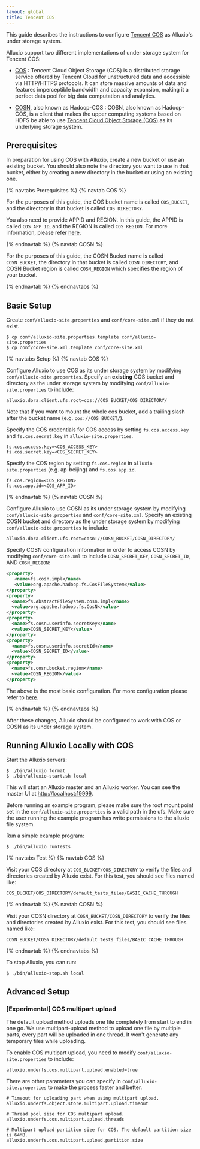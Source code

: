 ```yaml
---
layout: global
title: Tencent COS
---
```


This guide describes the instructions to configure [Tencent COS](https://cloud.tencent.com/product/cos) as Alluxio's
under storage system. 

Alluxio support two different implementations of under storage system for Tencent COS:

* [COS](https://cloud.tencent.com/product/cos)
: Tencent Cloud Object Storage (COS) is a distributed storage service offered by Tencent Cloud for unstructured data and accessible via HTTP/HTTPS protocols. It can store massive amounts of data and features imperceptible bandwidth and capacity expansion, making it a perfect data pool for big data computation and analytics.

* [COSN](https://hadoop.apache.org/docs/stable/hadoop-cos/cloud-storage/index.html), also known as Hadoop-COS
: COSN, also known as Hadoop-COS, is a client that makes the upper computing systems based on HDFS be able to use [Tencent Cloud Object Storage (COS)](https://cloud.tencent.com/product/cos) as its underlying storage system. 

## Prerequisites

In preparation for using COS with Alluxio, create a new bucket or use an existing bucket.
You should also note the directory you want to use in that bucket, either by creating a new directory in the bucket or using an existing one.

{% navtabs Prerequisites %}
{% navtab COS %}

For the purposes of this guide, the COS bucket name is called
`COS_BUCKET`, and the directory in that bucket is called `COS_DIRECTORY`.

You also need to provide APPID and REGION. In this guide, the APPID is called `COS_APP_ID`, and the REGION is called `COS_REGION`. For more information, please refer [here](https://cloud.tencent.com/document/product/436/7751).

{% endnavtab %}
{% navtab COSN %}

For the purposes of this guide, the COSN Bucket name is called `COSN_BUCKET`, the directory in that bucket is called `COSN_DIRECTORY`, and COSN Bucket region is called `COSN_REGION` which specifies the region of your bucket.

{% endnavtab %}
{% endnavtabs %}

## Basic Setup

Create `conf/alluxio-site.properties` and `conf/core-site.xml` if they do not exist.

```shell
$ cp conf/alluxio-site.properties.template conf/alluxio-site.properties
$ cp conf/core-site.xml.template conf/core-site.xml
```

{% navtabs Setup %}
{% navtab COS %}

Configure Alluxio to use COS as its under storage system by modifying `conf/alluxio-site.properties`.
Specify an **existing** COS bucket and directory as the under storage system by modifying
`conf/alluxio-site.properties` to include:

```properties
alluxio.dora.client.ufs.root=cos://COS_BUCKET/COS_DIRECTORY/
```

Note that if you want to mount the whole cos bucket, add a trailing slash after the bucket name
(e.g. `cos://COS_BUCKET/`).

Specify the COS credentials for COS access by setting `fs.cos.access.key` and `fs.cos.secret.key` in
`alluxio-site.properties`.

```properties
fs.cos.access.key=<COS_ACCESS_KEY>
fs.cos.secret.key=<COS_SECRET_KEY>
```

Specify the COS region by setting `fs.cos.region` in `alluxio-site.properties` (e.g. ap-beijing) and `fs.cos.app.id`.

```properties
fs.cos.region=<COS_REGION>
fs.cos.app.id=<COS_APP_ID>
```

{% endnavtab %}
{% navtab COSN %}

Configure Alluxio to use COSN as its under storage system by modifying `conf/alluxio-site.properties` and `conf/core-site.xml`.
Specify an existing COSN bucket and directory as the under storage system by modifying
`conf/alluxio-site.properties` to include:

```properties
alluxio.dora.client.ufs.root=cosn://COSN_BUCKET/COSN_DIRECTORY/
```

Specify COSN configuration information in order to access COSN by modifying `conf/core-site.xml` to include `COSN_SECRET_KEY`, `COSN_SECRET_ID`, AND `COSN_REGION`:

```xml
<property>
   <name>fs.cosn.impl</name>
   <value>org.apache.hadoop.fs.CosFileSystem</value>
</property>
<property>
  <name>fs.AbstractFileSystem.cosn.impl</name>
  <value>org.apache.hadoop.fs.CosN</value>
</property>
<property>
  <name>fs.cosn.userinfo.secretKey</name>
  <value>COSN_SECRET_KEY</value>
</property>
<property>
  <name>fs.cosn.userinfo.secretId</name>
  <value>COSN_SECRET_ID</value>
</property>
<property>
  <name>fs.cosn.bucket.region</name>
  <value>COSN_REGION</value>
</property>
```

The above is the most basic configuration. For more configuration please refer to [here](https://hadoop.apache.org/docs/r3.3.1/hadoop-cos/cloud-storage/index.html).

{% endnavtab %}
{% endnavtabs %}

After these changes, Alluxio should be configured to work with COS or COSN as its under storage system.

## Running Alluxio Locally with COS

Start the Alluxio servers:

```shell
$ ./bin/alluxio format
$ ./bin/alluxio-start.sh local
```

This will start an Alluxio master and an Alluxio worker. You can see the master UI at
[http://localhost:19999](http://localhost:19999).

Before running an example program, please make sure the root mount point
set in the `conf/alluxio-site.properties` is a valid path in the ufs.
Make sure the user running the example program has write permissions to the alluxio file system.

Run a simple example program:

```shell
$ ./bin/alluxio runTests
```

{% navtabs Test %}
{% navtab COS %}

Visit your COS directory at `COS_BUCKET/COS_DIRECTORY` to verify the files and directories created by Alluxio exist.
For this test, you should see files named like:

```
COS_BUCKET/COS_DIRECTORY/default_tests_files/BASIC_CACHE_THROUGH
```

{% endnavtab %}
{% navtab COSN %}

Visit your COSN directory at `COSN_BUCKET/COSN_DIRECTORY` to verify the files and directories created by Alluxio exist.
For this test, you should see files named like:

```
COSN_BUCKET/COSN_DIRECTORY/default_tests_files/BASIC_CACHE_THROUGH
```

{% endnavtab %}
{% endnavtabs %}

To stop Alluxio, you can run:
```shell
$ ./bin/alluxio-stop.sh local
```

## Advanced Setup

### [Experimental] COS multipart upload

The default upload method uploads one file completely from start to end in one go. We use multipart-upload method to upload one file by multiple parts, every part will be uploaded in one thread. It won't generate any temporary files while uploading.

To enable COS multipart upload, you need to modify `conf/alluxio-site.properties` to include:

```properties
alluxio.underfs.cos.multipart.upload.enabled=true
```

There are other parameters you can specify in `conf/alluxio-site.properties` to make the process faster and better.

```properties
# Timeout for uploading part when using multipart upload.
alluxio.underfs.object.store.multipart.upload.timeout
```
```properties
# Thread pool size for COS multipart upload.
alluxio.underfs.cos.multipart.upload.threads
```
```properties
# Multipart upload partition size for COS. The default partition size is 64MB. 
alluxio.underfs.cos.multipart.upload.partition.size
```



